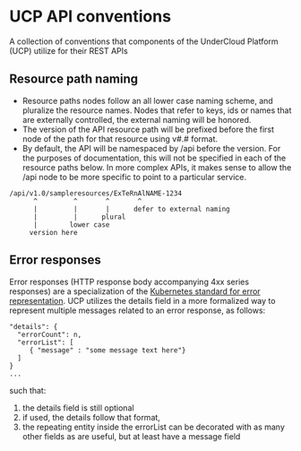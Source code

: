 # UCP API conventions
A collection of conventions that components of the UnderCloud Platform (UCP) utilize for their REST APIs

## Resource path naming
* Resource paths nodes follow an all lower case naming scheme, and pluralize the resource names. Nodes that refer to keys, ids or names that are externally controlled, the external naming will be honored.
* The version of the API resource path will be prefixed before the first node of the path for that resource using v#.# format.
* By default, the API will be namespaced by /api before the version.  For the purposes of documentation, this will not be specified in each of the resource paths below.  In more complex APIs, it makes sense to allow the /api node to be more specific to point to a particular service.
```
/api/v1.0/sampleresources/ExTeRnAlNAME-1234
      ^         ^       ^       ^
      |         |       |      defer to external naming
      |         |      plural
      |        lower case
     version here
```

## Error responses
Error responses (HTTP response body accompanying 4xx series responses) are a specialization of the [Kubernetes standard for error representation](https://github.com/kubernetes/community/blob/master/contributors/devel/api-conventions.md#response-status-kind). 
UCP utilizes the details field in a more formalized way to represent multiple messages related to an error response, as follows:
```...
"details": { 
  "errorCount": n,
  "errorList": [
     { "message" : "some message text here"} 
  ]
}
...
```
such that: 
1. the details field is still optional 
2. if used, the details follow that format, 
3. the repeating entity inside the errorList can be decorated with as many other fields as are useful, but at least have a message field
